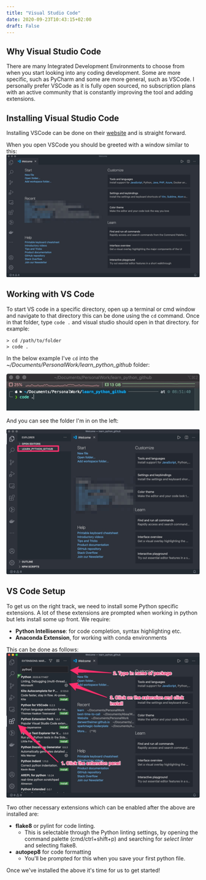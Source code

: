 ```yaml
---
title: "Visual Studio Code"
date: 2020-09-23T10:43:15+02:00
draft: False
---
```


## Why Visual Studio Code

There are many Integrated Development Environments to choose from when you start looking into any coding development. Some are more specific, such as PyCharm and some are more general, such as VSCode. I personally prefer VSCode as it is fully open sourced, no subscription plans with an active community that is constantly improving the tool and adding extensions.

## Installing Visual Studio Code

Installing VSCode can be done on their [website](https://code.visualstudio.com/download) and is straight forward.

When you open VSCode you should be greeted with a window similar to this:
![vscode-window](vscode_window.jpg)

## Working with VS Code

To start VS code in a specific directory, open up a terminal or cmd window and navigate to that directory this can be done using the `cd` command. Once in that folder, type `code .` and visual studio should open in that directory. for example:

```console
> cd /path/to/folder
> code .
```

In the below example I've `cd` into the _~/Documents/PersonalWork/learn_python_github_ folder:

![open_vscode](open_vscode.jpg)

And you can see the folder I'm in on the left:

![vs_code_folder](vscode_folder.jpg)

## VS Code Setup

To get us on the right track, we need to install some Python specific extensions. A lot of these extensions are prompted when working in python but lets install some up front. We require:

- **Python Intellisense**: for code completion, syntax highlighting etc.
- **Anaconda Extension**, for working with conda environments

This can be done as follows:
![vscode_extension](vscode_extension.jpg)

Two other necessary extensions which can be enabled after the above are installed are:

- **flake8** or pylint for code linting.
  - This is selectable through the Python linting settings, by opening the command palette (cmd/ctrl+shift+p) and searching for _select linter_ and selecting flake8.
- **autopep8** for code formatting
  - You'll be prompted for this when you save your first python file.

Once we've installed the above it's time for us to get started!

